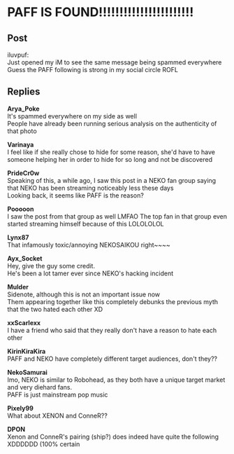 # PAFF IS FOUND!!!!!!!!!!!!!!!!!!!!!!!
## Post
iluvpuf:<br>
Just opened my iM to see the same message being spammed everywhere<br>
Guess the PAFF following is strong in my social circle ROFL
## Replies
**Arya_Poke**<br>
It's spammed everywhere on my side as well<br>
People have already been running serious analysis on the authenticity of that photo

**Varinaya**<br>
I feel like if she really chose to hide for some reason, she'd have to have someone helping her in order to hide for so long and not be discovered

**PrideCr0w**<br>
Speaking of this, a while ago, I saw this post in a NEKO fan group saying that NEKO has been streaming noticeably less these days<br>
Looking back, it seems like PAFF is the reason?

**Pooooon**<br>
I saw the post from that group as well LMFAO The top fan in that group even started streaming himself because of this LOLOLOLOL

**Lynx87**<br>
That infamously toxic/annoying NEKOSAIKOU right~~~~

**Ayx_Socket**<br>
Hey, give the guy some credit.<br>
He's been a lot tamer ever since NEKO's hacking incident

**Mulder**<br>
Sidenote, although this is not an important issue now<br>
Them appearing together like this completely debunks the previous myth that the two hated each other XD

**xxScarlexx**<br>
I have a friend who said that they really don't have a reason to hate each other

**KirinKiraKira**<br>
PAFF and NEKO have completely different target audiences, don't they??

**NekoSamurai**<br>
Imo, NEKO is similar to Robohead, as they both have a unique target market and very diehard fans.<br>
PAFF is just mainstream pop music

**Pixely99**<br>
What about XENON and ConneR??

**DPON**<br>
Xenon and ConneR's pairing (ship?) does indeed have quite the following XDDDDDD (100% certain

